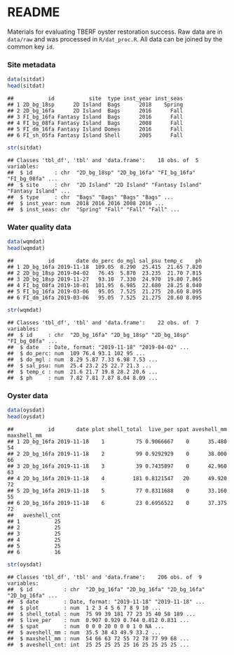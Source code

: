 
# README

Materials for evaluating TBERF oyster restoration success. Raw data are
in `data/raw` and was processed in `R/dat_proc.R`. All data can be
joined by the common key `id`.

### Site metadata

``` r
data(sitdat)
head(sitdat)
```

    ##           id           site  type inst_year inst_seas
    ## 1 2D_bg_18sp      2D Island  Bags      2018    Spring
    ## 2 2D_bg_16fa      2D Island  Bags      2016      Fall
    ## 3 FI_bg_16fa Fantasy Island  Bags      2016      Fall
    ## 4 FI_bg_08fa Fantasy Island  Bags      2008      Fall
    ## 5 FI_dm_16fa Fantasy Island Domes      2016      Fall
    ## 6 FI_sh_05fa Fantasy Island Shell      2005      Fall

``` r
str(sitdat)
```

    ## Classes 'tbl_df', 'tbl' and 'data.frame':    18 obs. of  5 variables:
    ##  $ id       : chr  "2D_bg_18sp" "2D_bg_16fa" "FI_bg_16fa" "FI_bg_08fa" ...
    ##  $ site     : chr  "2D Island" "2D Island" "Fantasy Island" "Fantasy Island" ...
    ##  $ type     : chr  "Bags" "Bags" "Bags" "Bags" ...
    ##  $ inst_year: num  2018 2016 2016 2008 2016 ...
    ##  $ inst_seas: chr  "Spring" "Fall" "Fall" "Fall" ...

### Water quality data

``` r
data(wqmdat)
head(wqmdat)
```

    ##           id       date do_perc do_mgl sal_psu temp_c    ph
    ## 1 2D_bg_16fa 2019-11-18  109.05  8.290  25.415  21.65 7.820
    ## 2 2D_bg_18sp 2019-04-02   76.45  5.870  23.235  21.70 7.815
    ## 3 2D_bg_18sp 2019-11-27   93.10  7.330  24.970  19.80 7.865
    ## 4 FI_bg_08fa 2019-10-01  101.95  6.985  22.680  28.25 8.040
    ## 5 FI_bg_16fa 2019-03-06   95.05  7.525  21.275  20.60 8.095
    ## 6 FI_dm_16fa 2019-03-06   95.05  7.525  21.275  20.60 8.095

``` r
str(wqmdat)
```

    ## Classes 'tbl_df', 'tbl' and 'data.frame':    22 obs. of  7 variables:
    ##  $ id     : chr  "2D_bg_16fa" "2D_bg_18sp" "2D_bg_18sp" "FI_bg_08fa" ...
    ##  $ date   : Date, format: "2019-11-18" "2019-04-02" ...
    ##  $ do_perc: num  109 76.4 93.1 102 95 ...
    ##  $ do_mgl : num  8.29 5.87 7.33 6.98 7.53 ...
    ##  $ sal_psu: num  25.4 23.2 25 22.7 21.3 ...
    ##  $ temp_c : num  21.6 21.7 19.8 28.2 20.6 ...
    ##  $ ph     : num  7.82 7.81 7.87 8.04 8.09 ...

### Oyster data

``` r
data(oysdat)
head(oysdat)
```

    ##           id       date plot shell_total  live_per spat aveshell_mm maxshell_mm
    ## 1 2D_bg_16fa 2019-11-18    1          75 0.9066667    0      35.480          54
    ## 2 2D_bg_16fa 2019-11-18    2          99 0.9292929    0      38.000          66
    ## 3 2D_bg_16fa 2019-11-18    3          39 0.7435897    0      42.960          63
    ## 4 2D_bg_16fa 2019-11-18    4         181 0.8121547   20      49.920          72
    ## 5 2D_bg_16fa 2019-11-18    5          77 0.8311688    0      33.160          55
    ## 6 2D_bg_16fa 2019-11-18    6          23 0.6956522    0      37.375          72
    ##   aveshell_cnt
    ## 1           25
    ## 2           25
    ## 3           25
    ## 4           25
    ## 5           25
    ## 6           16

``` r
str(oysdat)
```

    ## Classes 'tbl_df', 'tbl' and 'data.frame':    206 obs. of  9 variables:
    ##  $ id          : chr  "2D_bg_16fa" "2D_bg_16fa" "2D_bg_16fa" "2D_bg_16fa" ...
    ##  $ date        : Date, format: "2019-11-18" "2019-11-18" ...
    ##  $ plot        : num  1 2 3 4 5 6 7 8 9 10 ...
    ##  $ shell_total : num  75 99 39 181 77 23 35 40 58 189 ...
    ##  $ live_per    : num  0.907 0.929 0.744 0.812 0.831 ...
    ##  $ spat        : num  0 0 0 20 0 0 0 1 0 NA ...
    ##  $ aveshell_mm : num  35.5 38 43 49.9 33.2 ...
    ##  $ maxshell_mm : num  54 66 63 72 55 72 78 77 99 68 ...
    ##  $ aveshell_cnt: int  25 25 25 25 25 16 25 25 25 25 ...
